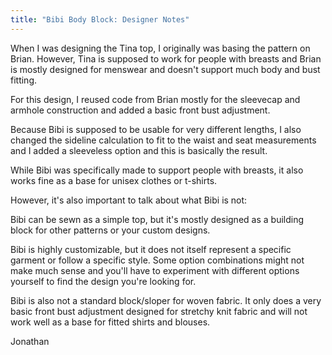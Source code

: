 ```yaml
---
title: "Bibi Body Block: Designer Notes"
---
```


When I was designing the Tina top, I originally was basing the pattern on 
Brian. However, Tina is supposed to work for people with breasts
and Brian is mostly designed for menswear and doesn't support much body
and bust fitting.

For this design, I reused code from Brian mostly for the sleevecap and armhole construction 
and added a basic front bust adjustment.

Because Bibi is supposed to be usable for very different lengths, I
also changed the sideline calculation to fit to the waist and seat measurements
and I added a sleeveless option and this is basically the result.

While Bibi was specifically made to support people with breasts, 
it also works fine as a base for unisex clothes or t-shirts.

However, it's also important to talk about what Bibi is not:

Bibi can be sewn as a simple top, but it's mostly designed as a building block for other patterns or your custom designs.

Bibi is highly customizable, but it does not itself represent a specific garment or follow a specific style.
Some option combinations might not make much sense and you'll have to experiment with different options
yourself to find the design you're looking for.

Bibi is also not a standard block/sloper for woven fabric. It only does a very basic front bust adjustment 
designed for stretchy knit fabric and will not work well as a base for fitted shirts and blouses.

Jonathan
